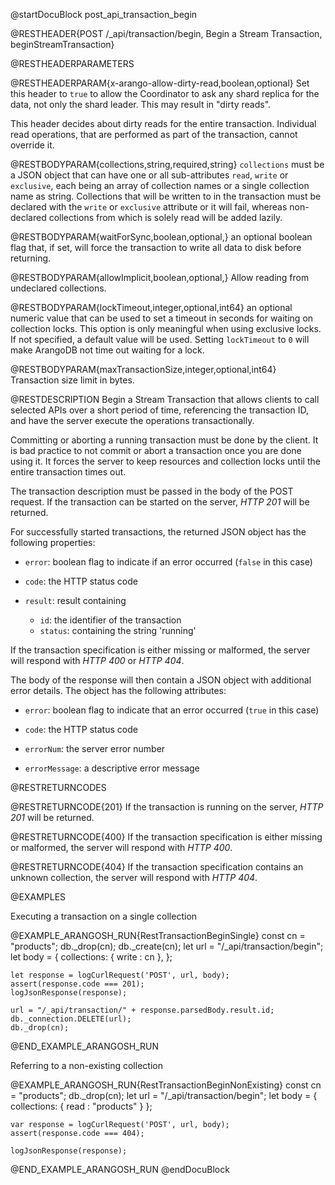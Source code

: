 
@startDocuBlock post_api_transaction_begin

@RESTHEADER{POST /_api/transaction/begin, Begin a Stream Transaction, beginStreamTransaction}

@RESTHEADERPARAMETERS

@RESTHEADERPARAM{x-arango-allow-dirty-read,boolean,optional}
Set this header to `true` to allow the Coordinator to ask any shard replica for
the data, not only the shard leader. This may result in "dirty reads".

This header decides about dirty reads for the entire transaction. Individual
read operations, that are performed as part of the transaction, cannot override it.

@RESTBODYPARAM{collections,string,required,string}
`collections` must be a JSON object that can have one or all sub-attributes
`read`, `write` or `exclusive`, each being an array of collection names or a
single collection name as string. Collections that will be written to in the
transaction must be declared with the `write` or `exclusive` attribute or it
will fail, whereas non-declared collections from which is solely read will be
added lazily.

@RESTBODYPARAM{waitForSync,boolean,optional,}
an optional boolean flag that, if set, will force the
transaction to write all data to disk before returning.

@RESTBODYPARAM{allowImplicit,boolean,optional,}
Allow reading from undeclared collections. 

@RESTBODYPARAM{lockTimeout,integer,optional,int64}
an optional numeric value that can be used to set a
timeout in seconds for waiting on collection locks. This option is only
meaningful when using exclusive locks. If not specified, a default
value will be used. Setting `lockTimeout` to `0` will make ArangoDB
not time out waiting for a lock.

@RESTBODYPARAM{maxTransactionSize,integer,optional,int64}
Transaction size limit in bytes.

@RESTDESCRIPTION
Begin a Stream Transaction that allows clients to call selected APIs over a
short period of time, referencing the transaction ID, and have the server
execute the operations transactionally.

Committing or aborting a running transaction must be done by the client.
It is bad practice to not commit or abort a transaction once you are done
using it. It forces the server to keep resources and collection locks 
until the entire transaction times out.

The transaction description must be passed in the body of the POST request.
If the transaction can be started on the server, *HTTP 201* will be returned.

For successfully started transactions, the returned JSON object has the
following properties:

- `error`: boolean flag to indicate if an error occurred (`false`
  in this case)

- `code`: the HTTP status code

- `result`: result containing
    - `id`: the identifier of the transaction
    - `status`: containing the string 'running'

If the transaction specification is either missing or malformed, the server
will respond with *HTTP 400* or *HTTP 404*.

The body of the response will then contain a JSON object with additional error
details. The object has the following attributes:

- `error`: boolean flag to indicate that an error occurred (`true` in this case)

- `code`: the HTTP status code

- `errorNum`: the server error number

- `errorMessage`: a descriptive error message

@RESTRETURNCODES

@RESTRETURNCODE{201}
If the transaction is running on the server,
*HTTP 201* will be returned.

@RESTRETURNCODE{400}
If the transaction specification is either missing or malformed, the server
will respond with *HTTP 400*.

@RESTRETURNCODE{404}
If the transaction specification contains an unknown collection, the server
will respond with *HTTP 404*.

@EXAMPLES

Executing a transaction on a single collection

@EXAMPLE_ARANGOSH_RUN{RestTransactionBeginSingle}
    const cn = "products";
    db._drop(cn);
    db._create(cn);
    let url = "/_api/transaction/begin";
    let body = {
      collections: {
        write : cn
      },
    };

    let response = logCurlRequest('POST', url, body);
    assert(response.code === 201);
    logJsonResponse(response);

    url = "/_api/transaction/" + response.parsedBody.result.id;
    db._connection.DELETE(url);
    db._drop(cn);
@END_EXAMPLE_ARANGOSH_RUN

Referring to a non-existing collection

@EXAMPLE_ARANGOSH_RUN{RestTransactionBeginNonExisting}
    const cn = "products";
    db._drop(cn);
    let url = "/_api/transaction/begin";
    let body = {
      collections: {
        read : "products"
      }
    };

    var response = logCurlRequest('POST', url, body);
    assert(response.code === 404);

    logJsonResponse(response);
@END_EXAMPLE_ARANGOSH_RUN
@endDocuBlock
